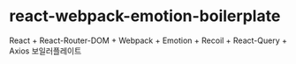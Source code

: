 # react-webpack-emotion-boilerplate

React + React-Router-DOM + Webpack + Emotion + Recoil + React-Query + Axios 보일러플레이트
